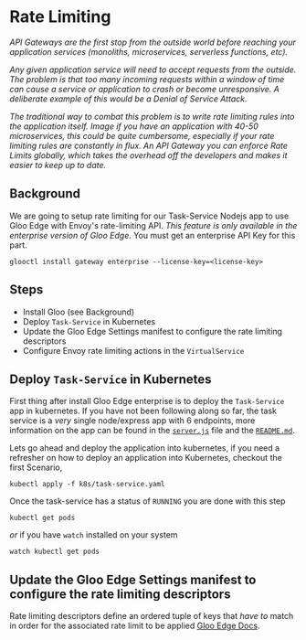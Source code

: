 # Rate Limiting     
_API Gateways are the first stop from the outside world before reaching your application services (monoliths, microservices, serverless functions, etc)._

 _Any given application service will need to accept requests from the outside.  The problem is that too many incoming requests within a window of time can cause a service or application to crash or become unresponsive. A deliberate example of this would be a Denial of Service Attack._

 _The traditional way to combat this problem is to write rate limiting rules into the application itself. Image if you have an application with 40-50 microservices, this could be quite cumbersome, especially if your rate limiting rules are constantly in flux. An API Gateway you can enforce Rate Limits globally, which takes the overhead off the developers and makes it easier to keep up to date._

## Background
We are going to setup rate limiting for our Task-Service Nodejs app to use Gloo Edge with Envoy's rate-limiting API. _This feature is only available in the enterprise version of Gloo Edge._ You must get an enterprise API Key for this part.

```
glooctl install gateway enterprise --license-key=<license-key>
```

## Steps
- Install Gloo (see Background)
- Deploy `Task-Service` in Kubernetes
- Update the Gloo Edge Settings manifest to configure the rate limiting descriptors
- Configure Envoy rate limiting actions in the `VirtualService`

## Deploy `Task-Service` in Kubernetes
First thing after install Gloo Edge enterprise is to deploy the `Task-Service` app in kubernetes. If you have not been following along so far, the task service is a _very_ single node/express app with 6 endpoints, more information on the app can be found in the [`server.js`](https://github.com/cmwylie19/task-service/blob/master/server.js) file and the [`README.md`](https://github.com/cmwylie19/task-service/blob/master/README.md).

Lets go ahead and deploy the application into kubernetes, if you need a refresher on how to deploy an application into Kubernetes, checkout the first Scenario, 
```
kubectl apply -f k8s/task-service.yaml
```

Once the task-service has a status of `RUNNING` you are done with this step
```
kubectl get pods
```
_or_ if you have `watch` installed on your system
```
watch kubectl get pods
```

## Update the Gloo Edge Settings manifest to configure the rate limiting descriptors
Rate limiting descriptors define an ordered tuple of keys that _have to_ match  in order for the associated rate limit to be applied [Gloo Edge Docs](https://docs.solo.io/gloo-edge/latest/guides/security/rate_limiting/envoy/). 